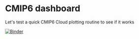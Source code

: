 # CMIP6 dashboard

Let's test a quick CMIP6 Cloud plotting routine to see if it works

[![Binder](https://mybinder.org/badge_logo.svg)](https://mybinder.org/v2/gh/afunktamu/CMIP6_dashboard/HEAD)
